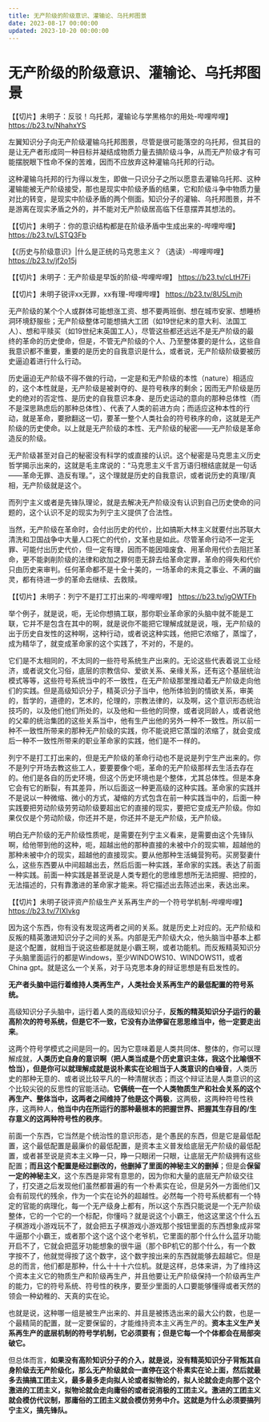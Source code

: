 ```yaml
---
title: 无产阶级的阶级意识、灌输论、乌托邦图景
date: 2023-08-17 00:00:00
updated: 2023-10-20 00:00:00
---
```


# 无产阶级的阶级意识、灌输论、乌托邦图景

【【切片】未明子：反驳！乌托邦，灌输论与学黑格尔的用处-哔哩哔哩】 https://b23.tv/NhahxYS

左翼知识分子向无产阶级灌输乌托邦图景，尽管是很可能落空的乌托邦，但其目的是让无产者形成同一种目标并凝结成物质力量去搞阶级斗争，从而无产阶级才有可能摆脱眼下性命不保的苦难，因而不应放弃这种灌输乌托邦的行动。

这种灌输乌托邦的行为得以发生，即做一只识分子之所以愿意去灌输乌托邦、这种灌输能被无产阶级接受，那也是现实中阶级矛盾的结果，它和阶级斗争中物质力量对比的转变，是现实中阶级矛盾的两个侧面。知识分子的灌输、乌托邦图景，并不是游离在现实矛盾之外的，并不能对无产阶级居高临下任意摆弄其想法的。

【【切片】未明子：你的意识结构都是在阶级矛盾中生成出来的-哔哩哔哩】 https://b23.tv/LSTQ3Fb

【《历史与阶级意识》|什么是正统的马克思主义？（选读）-哔哩哔哩】 https://b23.tv/jf2o15j

【【切片】未明子：无产阶级是早饭的阶级-哔哩哔哩】 https://b23.tv/cLtH7Fi

【【切片】未明子锐评xx无罪，xx有理-哔哩哔哩】 https://b23.tv/8U5Lmjh

无产阶级的某个个人或群体可能想涨工资、想不要两班倒、想在城市安家、想睡桥洞环境舒服些；无产阶级整体可能想搞大工团（如19世纪末的意大利、法国工人）、想和平赎买（如19世纪末英国工人），尽管这些都还远远不是无产阶级的最终的革命的历史使命，但是，不管无产阶级的个人、乃至整体要的是什么，这些自我意识都不重要，重要的是历史的自我意识是什么，或者说，无产阶级阶级要被历史逼迫着进行什么行动。

历史逼迫无产阶级不得不做的行动，一定是和无产阶级的本性（nature）相适应的，这个本性就是，无产阶级是被剥夺的、是符号秩序的剩余；因而无产阶级是历史的绝对的否定性、是历史的自我意识本身、是历史运动的意向的那种总体性（而不是深思熟虑后的那种总体性）、代表了人类的前进方向；而适应这种本性的行动，就是革命，要掀翻这一切，要革一整个人类社会的符号秩序的命，这就是无产阶级的历史使命。以上就是无产阶级的本性、无产阶级的秘密——无产阶级是革命造反的阶级。

无产阶级甚至对自己的秘密没有科学的或直接的认识。这个秘密是马克思主义历史哲学揭示出来的，这就是毛主席说的：“马克思主义千言万语归根结底就是一句话——革命无罪、造反有理。”，这个理就是历史的自我意识，或者说历史的真理/真相，无产阶级就是这个。

而列宁主义或者是先锋队理论，就是去解决无产阶级没有认识到自己历史使命的问题的，这个认识不足的现实为列宁主义提供了合法性。

当然，无产阶级在革命时，会付出历史的代价，比如搞斯大林主义就要付出苏联大清洗和卫国战争中大量人口死亡的代价，文革也是如此。尽管革命行动不一定无罪、可能付出历史代价，但一定有理，因而不能因噎废食、用革命用代价去阻拦革命，更不能剥削阶级的法律和欲加之罪何患无辞去给革命定罪，革命的得失和代价只由历史来审判。任何革命都不是十全十美的，一场革命的未竟之事业、不满的幽灵，都有待进一步的革命去继续、去救赎。

【【切片】未明子：列宁不是打工打出来的-哔哩哔哩】 https://b23.tv/jgOWTFh

举个例子，就是说，呃，无论你想搞工联，那你职业革命家的头脑中就不能是工联，它并不是包含在其中的啊，就是说你不能把它理解成就是说，哦，无产阶级的出于历史自发性的这种啊，这种行动，或者说这种实践，他把它浓缩了，蒸馏了，成为精华了，就变成革命家的这个实践了，不对的，不是的。

它们是不太相同的，不太同的一些符号系统生产出来的。无论这些代表着说工业经济，或者说文化习俗，底层的宗教信仰、爱欲关系、亲缘关系，还有这个基层统治模式等等，这些符号系统当中的不一致性，在无产阶级那里推动着无产阶级走向他们的实践。但是高级知识分子，精英识分子当中，他所体验到的情欲关系，审美的，哲学的，道德的，艺术的，伦理的，宗教法律的，以及啊，这个意识形态统治技巧的，以及他们他们所处的，以及他和一些他的同僚，或者说同龄人，或者说他的父辈的统治集团的这些关系当中，他有生产出他的另外一种不一致性。所以前一种不一致性所带来的那种无产阶级的实践，你不能说把它蒸馏的浓缩了，就会变成后一种不一致性所带来的职业革命家的实践，他们是不一样的。

列宁不是打工打出来的，但是无产阶级的革命行动也不是说是列宁生产出来的。你不是列宁开场去教这些工人，要要要像个呃，革命的无产阶级那样去生活去存在的。他们是各自的历史环境，但这个历史环境也是个整体，尤其总体性。但是本身它会有它的断裂，有其差异，所以后面这一种更高级的这种实践。革命家的实践并不是说以一种微缩、微小的方式，凝缩的方式包含在前一种实践当中的，后面一种实践要把劳动阶级劳劳动阶级要超出它的直接的现实，要把它变成无产阶级。你如果仅仅是个劳动阶级，你还并不是，你还并不是无产阶级，无产阶级。

明白无产阶级的无产阶级性质呢，是需要在列宁主义看来，是需要由这个先锋队啊，给他带到他的这种，呃，超越出他的那种直接的未被中介的现实嘛，超越他的那种未被中介的现实，超越他的直接现实。要从他那种生活蝇营狗苟。买房娶妻什么，这些东西要从中间超越出去，然后后面一种实践，革命家的实践。表达了前面一种实践。前面一种实践是甚至说是人类专题化的思维思想所无法把握、把控的，无法描述的，只有靠激进的革命家才能来。将它描述出去陈述出来，表达出来。

【【切片】未明子锐评资产阶级生产关系再生产的一个符号学机制-哔哩哔哩】 https://b23.tv/7IXIvkg

因为这个东西，你有没有发现这两者之间的关系。就是历史上对应的。无产阶级和反叛的精英激进知识分子之间的关系。内部是无产阶级大众，他头脑当中基本上都是这个配置，就相当于说这些都是就是小霸王啊，或者功能机。而反叛精英知识分子头脑里面运行的都是Windows，至少WINDOWS10、WINDOWS11，或者China gpt。就是这么一个关系，对于马克思本身的辩证思想是有启发性的。

**无产者头脑中运行着维持人类再生产，人类社会关系再生产的最低配置的符号系统。**

高级知识分子头脑中，运行着人类的高级知识分子，**反叛的精英知识分子运行的最高阶次的符号系统，但是它不一致，它没有办法停留在思思维当中，他一定要走出来**。

这两个符号学模式之间是同一的。因为它意味着是人类共同体、整体的，你可以理解成就，**人类历史自身的意识啊（**把人类当成是个历史意识主体，我这个比喻很不恰当），但是你可以就理解成就是说**朴素实在论相当于人类意识的白噪音**，人类历史的那种无意的、或者说比较平凡的一种清醒状态；而这个辩证法是人类意识的这个比较尖锐的反思性的官能活动。**它俩统一在一个人类物质生产和社会关系的这个再生产、整体当中，这两者之间维持了他是这个两极**，这两极，这两种符号性秩序，这两种人，**他当中内在所运行的那种最根本的把握世界、把握其生存目的/生存意义的这两种符号性的秩序**。

前面一个东西，它当然是个统治性的意识形态，是个愚民的东西，但是它是最低配置，这个最低配置是最廉价的最低配置，是资本主义普发给底层无产阶级的最低配置，或者甚至说是资本主义睁一只，睁一只眼闭一只眼，让底层无产阶级拥有这些配置；**而且这个配置是经过删改的，他删掉了里面的神秘主义的删掉**；但是会**保留一定的神秘主义**，这个东西是非常有意思的，因为你和大量的底层无产阶级交往了，打交道之后发现他们虽然都普遍的有一个朴素实在论，但是另外一方面他们又会有前现代的残余，作为一个实在论外的超越性。必然每一个符号系统都有一个特定的官能的病理化，每一个无产级身上都有，所以这个东西只能说是一个无产阶级整体，它的一个它的一个标配，你懂吗？就是说这个小霸王，他这这里这个什么五子棋游戏小游戏玩不了，就会把五子棋游戏小游戏那个按钮里面的东西想象成非常牛逼那个小霸王，或者那个这个这个这个老爷机，它里面的那个什么什么蓝牙功能开启不了，它就会把蓝牙功能想象的很牛逼（那个BP机它的那个什么，有一个数字按不了，他就觉得按了这个数字，这个数字按出来的东西就能够去超越它。但是总的而言，他们都是那种，什么十十十六位机。就是这样，总体来讲，为了维持这个资本主义它的物质生产和阶级再生产，并且他要让无产阶级保持一个阶级再生产的能力，它的符号系统、符号性的秩序，要至少里面的人口要能够懂得或者天然的领会一种幼稚的、天真的实在论。

也就是说，这种哪一组是被生产出来的、并且是被拣选出来的最大公约数，也是一个最精简的配置，就一定要保留的，才能维持资本主义再生产的。**资本主义生产关系再生产的底层机制的符号学机制，它必须要有；但是它每一个个体都会在局部突破它。**

但总体而言，**如果没有高阶知识分子的介入，就是说，没有精英知识分子背叛其自身阶级去无产阶级化，那么无产阶级就会一直停在这个朴素实在论上面，然后就最多去搞搞工团主义，最多最多走向拟人论或者拟物论的，拟人论就会走向那个这个激进的工团主义，拟物论就会走向庸俗的或者说消极的工团主义。激进的工团主义就会模仿代议制，那庸俗的工团主义就会模仿劳务中介。这就是为什么必须要搞列宁主义，搞先锋队。**
